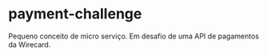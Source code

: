 # payment-challenge
Pequeno conceito de micro serviço. Em desafio de uma API de pagamentos da Wirecard.
